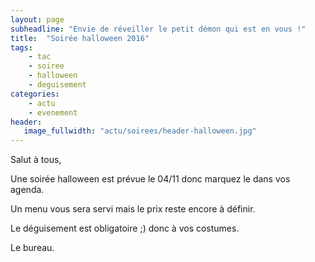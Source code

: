 ```yaml
---
layout: page
subheadline: "Envie de réveiller le petit démon qui est en vous !"
title:  "Soirée halloween 2016"
tags:
    - tac 
    - soiree
    - halloween
    - deguisement
categories:
    - actu
    - evenement
header:
   image_fullwidth: "actu/soirees/header-halloween.jpg"
---
```

Salut à tous, 

Une soirée halloween est prévue le 04/11 donc marquez le dans vos agenda.

Un menu vous sera servi mais le prix reste encore à définir.

Le déguisement est obligatoire ;) donc à vos costumes.

Le bureau.
